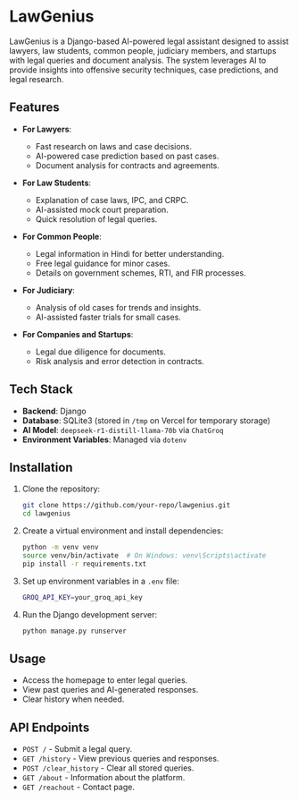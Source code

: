 # LawGenius

LawGenius is a Django-based AI-powered legal assistant designed to assist lawyers, law students, common people, judiciary members, and startups with legal queries and document analysis. The system leverages AI to provide insights into offensive security techniques, case predictions, and legal research.

## Features
- **For Lawyers**:
  - Fast research on laws and case decisions.
  - AI-powered case prediction based on past cases.
  - Document analysis for contracts and agreements.

- **For Law Students**:
  - Explanation of case laws, IPC, and CRPC.
  - AI-assisted mock court preparation.
  - Quick resolution of legal queries.

- **For Common People**:
  - Legal information in Hindi for better understanding.
  - Free legal guidance for minor cases.
  - Details on government schemes, RTI, and FIR processes.

- **For Judiciary**:
  - Analysis of old cases for trends and insights.
  - AI-assisted faster trials for small cases.

- **For Companies and Startups**:
  - Legal due diligence for documents.
  - Risk analysis and error detection in contracts.

## Tech Stack
- **Backend**: Django
- **Database**: SQLite3 (stored in `/tmp` on Vercel for temporary storage)
- **AI Model**: `deepseek-r1-distill-llama-70b` via `ChatGroq`
- **Environment Variables**: Managed via `dotenv`

## Installation
1. Clone the repository:
   ```sh
   git clone https://github.com/your-repo/lawgenius.git
   cd lawgenius
   ```
2. Create a virtual environment and install dependencies:
   ```sh
   python -m venv venv
   source venv/bin/activate  # On Windows: venv\Scripts\activate
   pip install -r requirements.txt
   ```
3. Set up environment variables in a `.env` file:
   ```sh
   GROQ_API_KEY=your_groq_api_key
   ```
4. Run the Django development server:
   ```sh
   python manage.py runserver
   ```

## Usage
- Access the homepage to enter legal queries.
- View past queries and AI-generated responses.
- Clear history when needed.

## API Endpoints
- `POST /` - Submit a legal query.
- `GET /history` - View previous queries and responses.
- `POST /clear_history` - Clear all stored queries.
- `GET /about` - Information about the platform.
- `GET /reachout` - Contact page.




